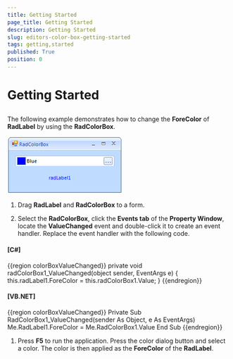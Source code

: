 ```yaml
---
title: Getting Started
page_title: Getting Started
description: Getting Started
slug: editors-color-box-getting-started
tags: getting,started
published: True
position: 0
---
```


# Getting Started



## 

The following example demonstrates how to change the __ForeColor__ 
        of __RadLabel__ by using the __RadColorBox__.
		

![editors-color-box-getting-started 001](images/editors-color-box-getting-started001.png)



1. Drag __RadLabel__ and __RadColorBox__ to a form.

1. Select the __RadColorBox__, click the __Events tab__ of the 
          __Property Window__, locate the __ValueChanged__ event and double-click it to create an event handler. 
          Replace the event handler with the following code.
      			

#### __[C#]__

{{region colorBoxValueChanged}}
	        private void radColorBox1_ValueChanged(object sender, EventArgs e)
	        {
	            this.radLabel1.ForeColor = this.radColorBox1.Value;
	        }
	{{endregion}}



#### __[VB.NET]__

{{region colorBoxValueChanged}}
	    Private Sub RadColorBox1_ValueChanged(sender As Object, e As EventArgs)
	        Me.RadLabel1.ForeColor = Me.RadColorBox1.Value
	    End Sub
	{{endregion}}



1. Press __F5__ to run the application. Press the color dialog button and select a color. 
          The color is then applied as the __ForeColor__ of the __RadLabel__.
